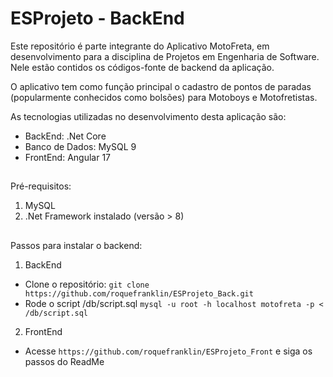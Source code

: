 # ESProjeto - BackEnd

Este repositório é parte integrante do Aplicativo MotoFreta, em desenvolvimento para a disciplina de Projetos em Engenharia de Software. Nele estão contidos os códigos-fonte de backend da aplicação. 

O aplicativo tem como função principal o cadastro de pontos de paradas (popularmente conhecidos como bolsões) para Motoboys e Motofretistas.

As tecnologias utilizadas no desenvolvimento desta aplicação são:

- BackEnd: .Net Core 
- Banco de Dados: MySQL 9
- FrontEnd: Angular 17
##
Pré-requisitos:

1. MySQL 
2. .Net Framework instalado (versão > 8)


##
Passos para instalar o backend:

1. BackEnd
- Clone o repositório: `git clone https://github.com/roquefranklin/ESProjeto_Back.git`
- Rode o script /db/script.sql `mysql -u root -h localhost motofreta -p < /db/script.sql`

2. FrontEnd
- Acesse  `https://github.com/roquefranklin/ESProjeto_Front` e siga os passos do ReadMe